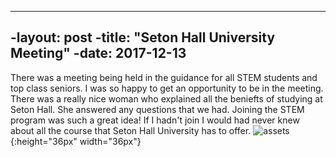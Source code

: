 ----
 -layout: post
 -title: "Seton Hall University Meeting"
 -date: 2017-12-13
 ----
 There was a meeting being held in the guidance for all STEM students and top class seniors. I was so happy to get an opportunity to be in the meeting. There was a really nice woman who explained all the beniefts of studying at Seton Hall. She answered any questions that we had. Joining the STEM program was such a great idea! If I hadn't join I would had never knew about all the course that Seton Hall University has to offer.
![assets](../assets/6474_seton_hall_pirates-alternate-1998.png){:height="36px" width="36px"}
